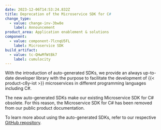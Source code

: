 ```yaml
---
date: 2023-12-06T14:53:24.832Z
title: Deprecation of the Microservice SDK for C#
change_type:
  - value: change-inv-3bw8e
    label: Announcement
product_area: Application enablement & solutions
component:
  - value: component-7lcnqU5FL
    label: Microservice SDK
build_artifact:
  - value: tc-QHwMfWtBk7
    label: cumulocity
---
```

With the introduction of auto-generated SDKs, we provide an always up-to-date developer library with the purpose to facilitate the development of {{< product-c8y-iot >}} microservices in different programming languages including C#.

The new auto-generated SDKs make our existing Microservice SDK for C# obsolete. For this reason, the Microservice SDK for C# has been removed from our public product documentation.

To learn more about using the auto-generated SDKs, refer to our respective [GitHub repository](https://github.com/SoftwareAG/cumulocity-clients-dotnet).
